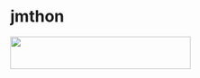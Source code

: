 # jmthon

<p align="left"><a href="https://heroku.com/deploy?template=https://github.com/iissaan/JMTHON-PACK"> <img src="https://img.shields.io/badge/Deploy%20To%20Heroku-purple?style=for-the-badge&logo=heroku" width="320" height="58.45"/></a></p>
